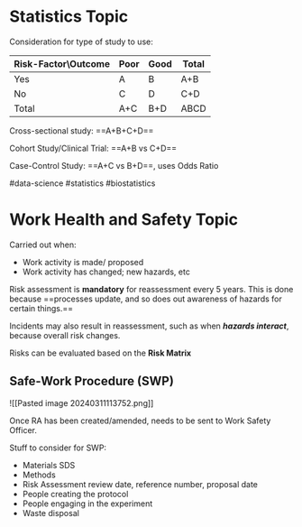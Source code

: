 # Statistics Topic

Consideration for type of study to use:


| Risk-Factor\\Outcome | Poor | Good | Total |
| -------------------- | ---- | ---- | ----- |
| Yes                  | A    | B    | A+B   |
| No                   | C    | D    | C+D   |
| Total                | A+C  | B+D  | ABCD  |

Cross-sectional study: 
==A+B+C+D==

Cohort Study/Clinical Trial:
==A+B vs C+D==

Case-Control Study:
==A+C vs B+D==, uses Odds Ratio


#data-science #statistics #biostatistics 

# Work Health and Safety Topic
Carried out when:
- Work activity is made/ proposed
- Work activity has changed; new hazards, etc

Risk assessment is **mandatory** for reassessment every 5 years. This is done because ==processes update, and so does out awareness of hazards for certain things.==

Incidents may also result in reassessment, such as when ***hazards interact***, because overall risk changes.

Risks can be evaluated based on the **Risk Matrix**

## Safe-Work Procedure (SWP)

![[Pasted image 20240311113752.png]]

Once RA has been created/amended, needs to be sent to Work Safety Officer.

Stuff to consider for SWP:
- Materials SDS
- Methods
- Risk Assessment review date, reference number, proposal date
- People creating the protocol
- People engaging in the experiment
- Waste disposal

